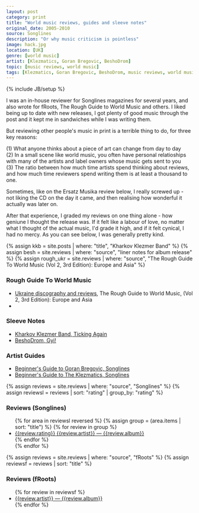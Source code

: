 ```yaml
---
layout: post
category: print
title: "World music reviews, guides and sleeve notes"
original_date: 2005-2010
source: Songlines
description: "Or why music criticism is pointless"
image: hack.jpg
location: [UK]
genre: [world music]
artist: [Klezmatics, Goran Bregovic, BeshoDrom]
topic: [music reviews, world music]
tags: [Klezmatics, Goran Bregovic, BeshoDrom, music reviews, world music, UK]
---
```

{% include JB/setup %}

I was an in-house reviewer for Songlines magazines for several years, and also wrote for fRoots, The Rough Guide to World Music and others. I liked being up to date with new releases, I got plenty of good music through the post and it kept me in sandwiches while I was writing them.

But reviewing other people's music in print is a terrible thing to do, for three key reasons:

(1) What anyone thinks about a piece of art can change from day to day   
(2) In a small scene like world music, you often have personal relatioships with many of the artists and label owners whose music gets sent to you  
(3) The ratio between how much time artists spend thinking about reviews, and how much time reviewers spend writing them is at least a thousand to one.  

Sometimes, like on the Ersatz Musika review below, I really screwed up - not liking the CD on the day it came, and then realising how wonderful it actually was later on. 

After that experience, I graded my reviews on one thing alone - how geniune I thought the release was. If it felt like a labour of love, no matter what I thought of the actual music, I'd grade it high, and if it felt cynical, I had no mercy. As you can see below, I was generally pretty kind. 


{% assign kkb = site.posts | where: "title", "Kharkov Klezmer Band" %}
{% assign besh = site.reviews | where: "source", "liner notes for album release" %}
{% assign rough_ukr = site.reviews | where: "source", "The Rough Guide To World Music (Vol 2, 3rd Edition): Europe and Asia" %}

<h3>Rough Guide To World Music</h3>
<ul class='review'>
<li><a href="{{rough_ukr[0].url}}">Ukraine discography and reviews</a>, The Rough Guide to World Music, (Vol 2, 3rd Edition): Europe and Asia</li>
<li><a href="{{besh[0].url}}"></a></li>
</ul>

<h3>Sleeve Notes</h3>
<ul class='review'>
<li><a href="{{kkb[0].url}}">Kharkov Klezmer Band, Ticking Again</a></li>
<li><a href="{{besh[0].url}}">BeshoDrom, Gyi!</a></li>
</ul>

<h3>Artist Guides</h3>
<ul class='review'>
<li><a href="{{ASSET_PATH}}/articles/GoranBregovic.pdf">Beginner's Guide to Goran Bregovic, Songlines</a></li>
<li><a href="{{ASSET_PATH}}/articles/Klezmatics.pdf">Beginner's Guide to The Klezmatics, Songlines</a></li>
</ul>

{% assign reviews = site.reviews | where: "source", "Songlines" %}
{% assign reviewsl = reviews | sort: "rating" | group_by: "rating" %}

<h3>Reviews (Songlines) </h3> 
<ul class='review'>
{% for area in reviewsl reversed %}
	{% assign group = (area.items | sort: "title") %}
	{% for review in group %}
		<li><a href="{{review.url}}">{{review.rating}}  {{review.artist}} &#8212; {{review.album}}</a></li>
	{% endfor %}
	<br>
{% endfor %}
</ul>

{% assign reviews = site.reviews | where: "source", "fRoots" %}
{% assign reviewsf = reviews | sort: "title" %}

<h3>Reviews (fRoots) </h3> 
<ul class='review'>
{% for review in reviewsf %}
	<li><a href="{{review.url}}"> {{review.artist}} &#8212; {{review.album}}</a></li>
{% endfor %}
</ul>






